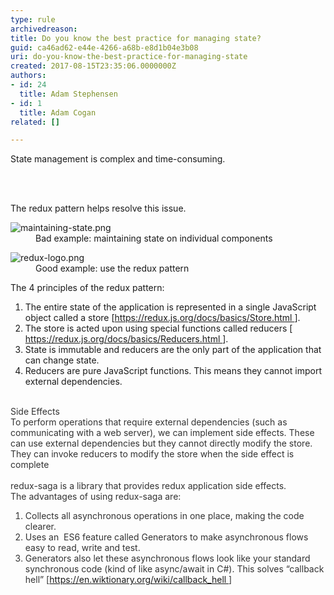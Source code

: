 ```yaml
---
type: rule
archivedreason: 
title: Do you know the best practice for managing state?
guid: ca46ad62-e44e-4266-a68b-e8d1b04e3b08
uri: do-you-know-the-best-practice-for-managing-state
created: 2017-08-15T23:35:06.0000000Z
authors:
- id: 24
  title: Adam Stephensen
- id: 1
  title: Adam Cogan
related: []

---
```



<p>​State management is complex and time-consuming.​​​​​<br></p>
<br><excerpt class='endintro'></excerpt><br>
<p>The redux pattern helps resolve this issue.<br></p><dl class="badImage"><dt><img src="/PublishingImages/maintaining-state.png" alt="maintaining-state.png" /><br></dt><dd>Bad example&#58; maintaining state on individual components</dd></dl><dl class="goodImage"><dt><img src="/PublishingImages/redux-logo.png" alt="redux-logo.png" /> <br></dt><dd> Good example&#58; use the redux pattern</dd></dl><p>The 4 principles of the redux pattern&#58;<br></p><ol><li>The entire state of the application is represented in a single JavaScript object called a store [<a href="https&#58;//redux.js.org/docs/basics/Store.html">https&#58;//redux.js.org/docs/basics/Store.html </a>].<br></li><li>The store is acted upon using special functions called reducers [ <a href="https&#58;//redux.js.org/docs/basics/Reducers.html">https&#58;//redux.js.org/docs/basics/Reducers.html </a>].<br></li><li>State is immutable and reducers are the only part of the application that can change state.<br></li><li>Reducers are pure JavaScript functions. This means they cannot import external dependencies.<br><br></li></ol><div><font color="#333333">Side Effects<br></font></div><div><font color="#333333">To perform operations that require external dependencies (such as communicating with a web server), we can implement side effects. These can use external dependencies but they cannot directly modify the store. They can invoke reducers to modify the store when the side effect is complete</font></div><div><font color="#333333"><br>redux-saga&#160;is a library that provides redux application side effects.<br>The&#160;advantages of using redux-saga are&#58;<br><ol><li>Collects all asynchronous&#160;operations in one place, making the code clearer.<br></li><li>Uses an&#160; ES6 feature called Generators to make asynchronous flows easy to read, write and test.<br></li><li>Generators also let these asynchronous flows look like your standard synchronous code (kind of like&#160;async/await in C#). This&#160;solves “callback hell” [<a href="https&#58;//en.wiktionary.org/wiki/callback_hell">https&#58;//en.wiktionary.org/wiki/callback_hell </a>]<br></li></ol></font></div><div><font color="#333333"></font></div>


